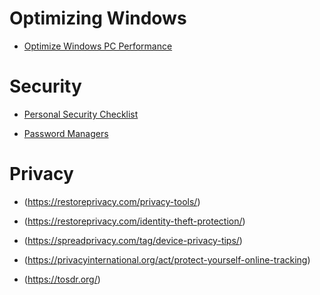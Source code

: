 # Optimizing Windows

- [Optimize Windows PC Performance](https://support.microsoft.com/en-us/windows/tips-to-improve-pc-performance-in-windows-b3b3ef5b-5953-fb6a-2528-4bbed82fba96)

# Security

- [Personal Security Checklist](https://github.com/Lissy93/personal-security-checklist)

- [Password Managers](https://restoreprivacy.com/password-manager/)

# Privacy

- (https://restoreprivacy.com/privacy-tools/)

- (https://restoreprivacy.com/identity-theft-protection/)

- (https://spreadprivacy.com/tag/device-privacy-tips/)

- (https://privacyinternational.org/act/protect-yourself-online-tracking)

- (https://tosdr.org/)